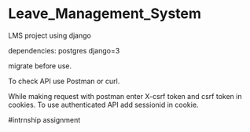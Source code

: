 # Leave_Management_System
LMS project using django 


dependencies:
postgres
django=3

migrate before use.


To check API use Postman or curl.

While making request with postman enter X-csrf token and csrf token in cookies.
To use authenticated API add sessionid in cookie.

#intrnship assignment
